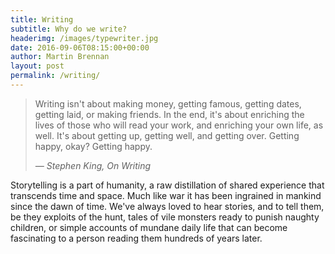 ```yaml
---
title: Writing
subtitle: Why do we write?
headerimg: /images/typewriter.jpg
date: 2016-09-06T08:15:00+00:00
author: Martin Brennan
layout: post
permalink: /writing/
---
```


<blockquote class="hero">
<p>
Writing isn't about making money, getting famous, getting dates, getting laid, or making friends. In the end, it's about enriching the lives of those who will read your work, and enriching your own life, as well. It's about getting up, getting well, and getting over. Getting happy, okay? Getting happy.
</p>
<cite>— Stephen King, On Writing</cite>
</blockquote>

<span class="first-letter">S</span>torytelling is a part of humanity, a raw distillation of shared experience that transcends time and space. Much like war it has been ingrained in mankind since the dawn of time. We've always loved to hear stories, and to tell them, be they exploits of the hunt, tales of vile monsters ready to punish naughty children, or simple accounts of mundane daily life that can become fascinating to a person reading them hundreds of years later.<!--more-->
